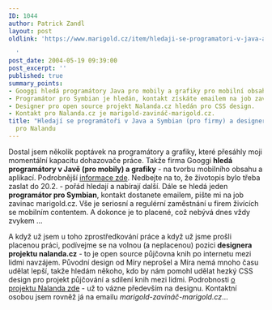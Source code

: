 ```yaml
---
ID: 1044
author: Patrick Zandl
layout: post
oldlink: 'https://www.marigold.cz/item/hledaji-se-programatori-v-java-a-symbian-pro-firmy-a-designer-pro-nalandu

  '
post_date: 2004-05-19 09:39:00
post_excerpt: ''
published: true
summary_points:
- Googgi hledá programátory Java pro mobily a grafiky pro mobilní obsah.
- Programátor pro Symbian je hledán, kontakt získáte emailem na job zavinac marigold.cz.
- Designer pro open source projekt Nalanda.cz hledán pro CSS design.
- Kontakt pro Nalanda.cz je marigold-zavináč-marigold.cz.
title: "Hledají se programátoři v Java a Symbian (pro firmy) a designer"
  pro Nalandu
---
```


<p>
Dostal jsem několik poptávek na programátory a grafiky, které přesáhly moji momentální kapacitu dohazovače práce. Takže firma Googgi <STRONG>hledá programátory v Javě (pro mobily) a grafiky</STRONG> - na tvorbu mobilního obsahu a aplikací. Podrobnější <A href="http://www.googgi.com/4.html" target=_blank>informace zde</A>. Nedbejte na to, že životopis bylo třeba zaslat do 20.2. - pořád hledají a nabírají další. Dále se hledá jeden <STRONG>programátor&#160;pro Symbian</STRONG>, kontakt dostanete emailem, pište mi na job zavinac marigold.cz. Vše je seriosní a regulérní zaměstnání u firem živících se mobilním contentem. A dokonce je to placené, což nebývá dnes vždy zvykem ...</p>

<p>
A když už jsem u toho zprostředkování práce a když už jsme prošli placenou práci, podívejme se na volnou (a neplacenou) pozici <STRONG>designera projektu nalanda.cz</STRONG> - to je open source půjčovna knih po internetu mezi lidmi navzájem. Původní design od Míry neprošel&#160;a Míra nemá mnoho času udělat lepší, takže hledám někoho, kdo by nám pomohl udělat hezký CSS design pro projekt půjčování a sdílení knih mezi lidmi. Podrobnosti <A href="http://beta.marigold.cz/zprava.html?cislo=26863">o projektu Nalanda zde</A> - už to vázne především na designu. Kontaktní osobou jsem rovněž já na emailu <EM>marigold-zavináč-marigold.cz</EM>...</p>